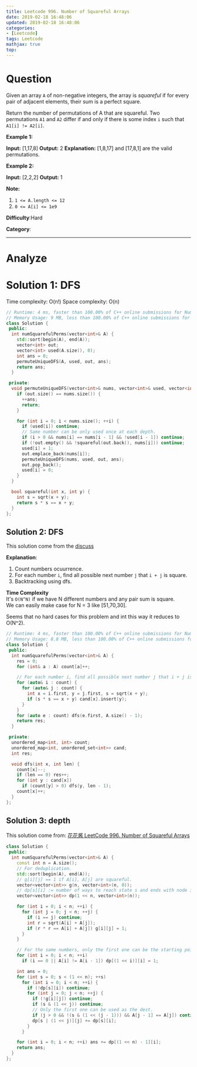 ```yaml
---
title: Leetcode 996. Number of Squareful Arrays
date: 2019-02-18 16:48:06
updated: 2019-02-18 16:48:06
categories: 
- [Leetcode]
tags: Leetcode
mathjax: true
top:
---
```


# Question

Given an array  `A`  of non-negative integers, the array is  _squareful_  if for every pair of adjacent elements, their sum is a perfect square.

Return the number of permutations of A that are squareful. Two permutations  `A1`  and  `A2`  differ if and only if there is some index  `i`  such that  `A1[i] != A2[i]`.

**Example 1:**

**Input:** [1,17,8]
**Output:** 2
**Explanation:** 
[1,8,17] and [17,8,1] are the valid permutations.

**Example 2:**

**Input:** [2,2,2]
**Output:** 1

**Note:**

1. `1 <= A.length <= 12`
2. `0 <= A[i] <= 1e9`

**Difficulty**:Hard

**Category**:

<!-- more -->

------------

# Analyze

# Solution 1: DFS

Time complexity: O(n!)
Space complexity: O(n)

```cpp
// Runtime: 4 ms, faster than 100.00% of C++ online submissions for Number of Squareful Arrays.
// Memory Usage: 9 MB, less than 100.00% of C++ online submissions for Number of Squareful Arrays.
class Solution {
 public:
  int numSquarefulPerms(vector<int>& A) {
    std::sort(begin(A), end(A));
    vector<int> out;
    vector<int> used(A.size(), 0);
    int ans = 0;
    permuteUniqueDFS(A, used, out, ans);
    return ans;
  }

 private:
  void permuteUniqueDFS(vector<int>& nums, vector<int>& used, vector<int>& out, int& ans) {
    if (out.size() == nums.size()) {
      ++ans;
      return;
    }

    for (int i = 0; i < nums.size(); ++i) {
      if (used[i]) continue;
      // Same number can be only used once at each depth.
      if (i > 0 && nums[i] == nums[i - 1] && !used[i - 1]) continue;
      if (!out.empty() && !squareful(out.back(), nums[i])) continue;
      used[i] = 1;
      out.emplace_back(nums[i]);
      permuteUniqueDFS(nums, used, out, ans);
      out.pop_back();
      used[i] = 0;
    }
  }

  bool squareful(int x, int y) {
    int s = sqrt(x + y);
    return s * s == x + y;
  }
};
```

## Solution 2: DFS

This solution come from the [discuss](https://leetcode.com/problems/number-of-squareful-arrays/discuss/238562/C%2B%2BPython-Backtracking)

**Explanation**:

1. Count numbers ocuurrence.
2. For each number  `i`, find all possible next number  `j`  that  `i + j`  is square.
3. Backtracking using dfs.

**Time Complexity**  
It's  `O(N^N)`  if we have N different numbers and any pair sum is square.  
We can easily make case for N = 3 like [51,70,30].

Seems that no hard cases for this problem and int this way it reduces to O(N^2).

```cpp
// Runtime: 4 ms, faster than 100.00% of C++ online submissions for Number of Squareful Arrays.
// Memory Usage: 8.8 MB, less than 100.00% of C++ online submissions for Number of Squareful 
class Solution {
 public:
  int numSquarefulPerms(vector<int>& A) {
    res = 0;
    for (int& a : A) count[a]++;

    // For each number i, find all possible next number j that i + j is square.
    for (auto& i : count) {
      for (auto& j : count) {
        int x = i.first, y = j.first, s = sqrt(x + y);
        if (s * s == x + y) cand[x].insert(y);
      }
    }
    for (auto e : count) dfs(e.first, A.size() - 1);
    return res;
  }

 private:
  unordered_map<int, int> count;
  unordered_map<int, unordered_set<int>> cand;
  int res;

  void dfs(int x, int len) {
    count[x]--;
    if (len == 0) res++;
    for (int y : cand[x])
      if (count[y] > 0) dfs(y, len - 1);
    count[x]++;
  }
};
```

## Solution 3: depth

This solution come from: [花花酱 LeetCode 996. Number of Squareful Arrays](https://zxi.mytechroad.com/blog/searching/leetcode-996-number-of-squareful-arrays/)

<!-- TODO: Understand this solution -->

```cpp
class Solution {
 public:
  int numSquarefulPerms(vector<int>& A) {
    const int n = A.size();
    // For deduplication.
    std::sort(begin(A), end(A));
    // g[i][j] == 1 if A[i], A[j] are squareful.
    vector<vector<int>> g(n, vector<int>(n, 0));
    // dp[s][i] := number of ways to reach state s and ends with node i.
    vector<vector<int>> dp(1 << n, vector<int>(n));

    for (int i = 0; i < n; ++i) {
      for (int j = 0; j < n; ++j) {
        if (i == j) continue;
        int r = sqrt(A[i] + A[j]);
        if (r * r == A[i] + A[j]) g[i][j] = 1;
      }
    }

    // For the same numbers, only the first one can be the starting point.
    for (int i = 0; i < n; ++i)
      if (i == 0 || A[i] != A[i - 1]) dp[(1 << i)][i] = 1;

    int ans = 0;
    for (int s = 0; s < (1 << n); ++s)
      for (int i = 0; i < n; ++i) {
        if (!dp[s][i]) continue;
        for (int j = 0; j < n; ++j) {
          if (!g[i][j]) continue;
          if (s & (1 << j)) continue;
          // Only the first one can be used as the dest.
          if (j > 0 && !(s & (1 << (j - 1))) && A[j - 1] == A[j]) continue;
          dp[s | (1 << j)][j] += dp[s][i];
        }
      }

    for (int i = 0; i < n; ++i) ans += dp[(1 << n) - 1][i];
    return ans;
  }
};
```